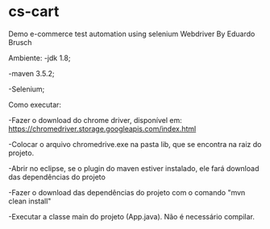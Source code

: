 # cs-cart
Demo e-commerce test automation using selenium Webdriver By Eduardo Brusch


Ambiente:
-jdk 1.8;

-maven 3.5.2;

-Selenium;


Como executar:

-Fazer o download do chrome driver, disponível em: https://chromedriver.storage.googleapis.com/index.html

-Colocar o arquivo chromedrive.exe na pasta lib, que se encontra na raiz do projeto.

-Abrir no eclipse, se o plugin do maven estiver instalado, ele fará  download das dependências do projeto

-Fazer o download das dependências do projeto com o comando "mvn clean install"

-Executar a classe main do projeto (App.java). Não é necessário compilar.
